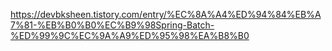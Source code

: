 https://devbksheen.tistory.com/entry/%EC%8A%A4%ED%94%84%EB%A7%81-%EB%B0%B0%EC%B9%98Spring-Batch-%ED%99%9C%EC%9A%A9%ED%95%98%EA%B8%B0
